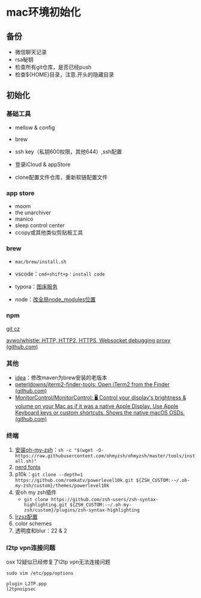 # mac环境初始化

## 备份

- 微信聊天记录
- rsa秘钥
- 检查所有git仓库，是否已经push
- 检查${HOME}目录，注意.开头的隐藏目录

## 初始化

### 基础工具

- mellow & config

- brew

- ssh key（私钥600权限，其他644）,ssh配置

- 登录iCloud & appStore
- clone配置文件仓库，重新软链配置文件

### app store

- moom
- the unarchiver
- manico
- sleep control center
- ccopy或其他类似剪贴板工具

### brew

- `mac/brew/install.sh`

- vscode：`cmd+shift+p：install code`
- typora：[图床服务](https://github.com/lwabish/typora-qiniu-uploader)
- node：[改全局node_modules位置](https://segmentfault.com/a/1190000019500608)

### npm

[git cz](https://github.com/streamich/git-cz)

[avwo/whistle: HTTP, HTTP2, HTTPS, Websocket debugging proxy (github.com)](https://github.com/avwo/whistle)

### 其他

- [idea](https://www.jetbrains.com/zh-cn/idea/download/#section=mac)：修改maven为brew安装的老版本
- [peterldowns/iterm2-finder-tools: Open iTerm2 from the Finder (github.com)](https://github.com/peterldowns/iterm2-finder-tools)
- [MonitorControl/MonitorControl: 🖥 Control your display's brightness & volume on your Mac as if it was a native Apple Display. Use Apple Keyboard keys or custom shortcuts. Shows the native macOS OSDs. (github.com)](https://github.com/MonitorControl/MonitorControl)

### 终端

1. [安装oh-my-zsh](https://github.com/ohmyzsh/ohmyzsh#basic-installation)：`sh -c "$(wget -O- https://raw.githubusercontent.com/ohmyzsh/ohmyzsh/master/tools/install.sh)"`
2. [nerd fonts](https://github.com/ryanoasis/nerd-fonts#option-4-homebrew-fonts)
3. p10k：`git clone --depth=1 https://github.com/romkatv/powerlevel10k.git ${ZSH_CUSTOM:-~/.oh-my-zsh/custom}/themes/powerlevel10k`
5. 安oh my zsh插件
   - `git clone https://github.com/zsh-users/zsh-syntax-highlighting.git ${ZSH_CUSTOM:-~/.oh-my-zsh/custom}/plugins/zsh-syntax-highlighting`
6. [lrzsz配置](https://github.com/kuoruan/iterm2-zmodem)
7. color schemes
8. 透明度和blur：22 & 2

### l2tp vpn连接问题

osx 12疑似已经修复了l2tp vpn无法连接问题

`sudo vim /etc/ppp/options`

```
plugin L2TP.ppp
l2tpnoipsec
```
